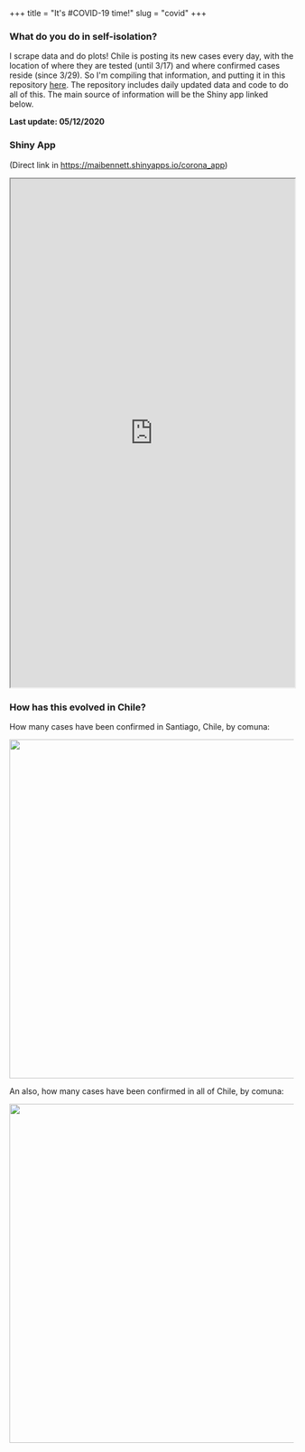 +++ 
title = "It's #COVID-19 time!"
slug = "covid"
+++

<meta property="og:image" content = "https://raw.githubusercontent.com/maibennett/website_github/master/exampleSite/content/images/virus.png">

### What do you do in self-isolation?

I scrape data and do plots! Chile is posting its new cases every day, with the location of where they are tested (until 3/17) and where confirmed cases reside (since 3/29). So I'm compiling that information, and putting it in this repository [here](https://github.com/maibennett/code/tree/master/covid). The repository includes daily updated data and code to do all of this. The main source of information will be the Shiny app linked below.

**Last update: 05/12/2020** 

### Shiny App

(Direct link in https://maibennett.shinyapps.io/corona_app)

<iframe src="https://maibennett.shinyapps.io/corona_app" width="100%" height="900px"></iframe>

### How has this evolved in Chile?

How many cases have been confirmed in Santiago, Chile, by comuna:
<p align="center">
<img src="/images/covid_stgo.gif" width="600">
</p>

An also, how many cases have been confirmed in all of Chile, by comuna:
<p align="center">
<img src="/images/covid_chile.gif" width="600">
</p>
